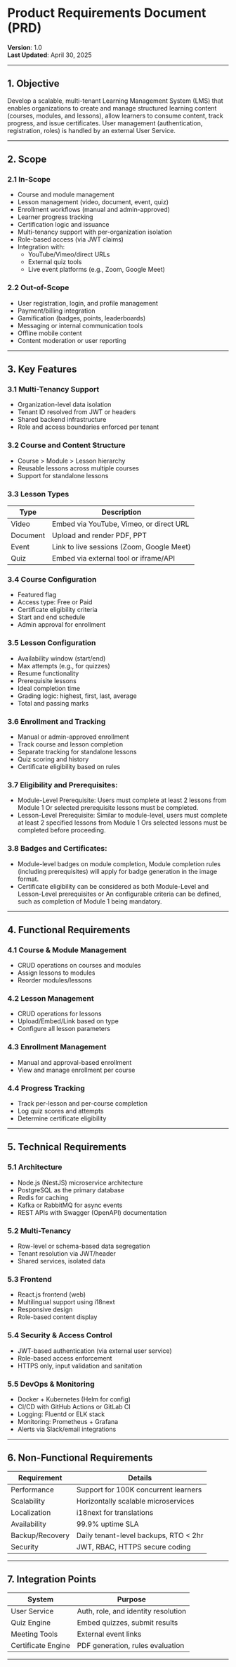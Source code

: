 # Product Requirements Document (PRD)

**Version**: 1.0  
**Last Updated**: April 30, 2025  

---

## 1. Objective

Develop a scalable, multi-tenant Learning Management System (LMS) that enables organizations to create and manage structured learning content (courses, modules, and lessons), allow learners to consume content, track progress, and issue certificates. User management (authentication, registration, roles) is handled by an external User Service.

---

## 2. Scope

### 2.1 In-Scope

- Course and module management
- Lesson management (video, document, event, quiz)
- Enrollment workflows (manual and admin-approved)
- Learner progress tracking
- Certification logic and issuance
- Multi-tenancy support with per-organization isolation
- Role-based access (via JWT claims)
- Integration with:
  - YouTube/Vimeo/direct URLs
  - External quiz tools
  - Live event platforms (e.g., Zoom, Google Meet)

### 2.2 Out-of-Scope

- User registration, login, and profile management
- Payment/billing integration
- Gamification (badges, points, leaderboards)
- Messaging or internal communication tools
- Offline mobile content
- Content moderation or user reporting

---

## 3. Key Features

### 3.1 Multi-Tenancy Support

- Organization-level data isolation
- Tenant ID resolved from JWT or headers
- Shared backend infrastructure
- Role and access boundaries enforced per tenant

### 3.2 Course and Content Structure

- Course > Module > Lesson hierarchy
- Reusable lessons across multiple courses
- Support for standalone lessons

### 3.3 Lesson Types

| Type     | Description                                |
|----------|--------------------------------------------|
| Video    | Embed via YouTube, Vimeo, or direct URL    |
| Document | Upload and render PDF, PPT            |
| Event    | Link to live sessions (Zoom, Google Meet)  |
| Quiz     | Embed via external tool or iframe/API      |

### 3.4 Course Configuration

- Featured flag  
- Access type: Free or Paid  
- Certificate eligibility criteria  
- Start and end schedule  
- Admin approval for enrollment

### 3.5 Lesson Configuration

- Availability window (start/end)
- Max attempts (e.g., for quizzes)
- Resume functionality
- Prerequisite lessons
- Ideal completion time
- Grading logic: highest, first, last, average
- Total and passing marks

### 3.6 Enrollment and Tracking

- Manual or admin-approved enrollment
- Track course and lesson completion
- Separate tracking for standalone lessons
- Quiz scoring and history
- Certificate eligibility based on rules

### 3.7 Eligibility and Prerequisites:
 - Module-Level Prerequisite: Users must complete at least 2 lessons from Module 1 Or selected prerequisite lessons must be completed.
 - Lesson-Level Prerequisite: Similar to module-level, users must complete at least 2 specified lessons from Module 1  Ors selected lessons must be completed before proceeding.
       
### 3.8 Badges and Certificates:
 - Module-level badges on module completion, Module completion rules (including prerequisites) will apply for badge generation in the image format.
 - Certificate eligibility can be considered as both Module-Level and Lesson-Level prerequisites or An configurable criteria can be defined, such as completion of Module 1 being mandatory.

---

## 4. Functional Requirements

### 4.1 Course & Module Management

- CRUD operations on courses and modules
- Assign lessons to modules
- Reorder modules/lessons

### 4.2 Lesson Management

- CRUD operations for lessons
- Upload/Embed/Link based on type
- Configure all lesson parameters

### 4.3 Enrollment Management

- Manual and approval-based enrollment
- View and manage enrollment per course

### 4.4 Progress Tracking

- Track per-lesson and per-course completion
- Log quiz scores and attempts
- Determine certificate eligibility

---

## 5. Technical Requirements

### 5.1 Architecture

- Node.js (NestJS) microservice architecture
- PostgreSQL as the primary database
- Redis for caching
- Kafka or RabbitMQ for async events
- REST APIs with Swagger (OpenAPI) documentation

### 5.2 Multi-Tenancy

- Row-level or schema-based data segregation
- Tenant resolution via JWT/header
- Shared services, isolated data

### 5.3 Frontend

- React.js frontend (web)
- Multilingual support using i18next
- Responsive design
- Role-based content display

### 5.4 Security & Access Control

- JWT-based authentication (via external user service)
- Role-based access enforcement
- HTTPS only, input validation and sanitation

### 5.5 DevOps & Monitoring

- Docker + Kubernetes (Helm for config)
- CI/CD with GitHub Actions or GitLab CI
- Logging: Fluentd or ELK stack
- Monitoring: Prometheus + Grafana
- Alerts via Slack/email integrations

---

## 6. Non-Functional Requirements

| Requirement     | Details                                     |
|------------------|---------------------------------------------|
| Performance      | Support for 100K concurrent learners         |
| Scalability      | Horizontally scalable microservices          |
| Localization     | i18next for translations                    |
| Availability     | 99.9% uptime SLA                            |
| Backup/Recovery  | Daily tenant-level backups, RTO < 2hr       |
| Security         | JWT, RBAC, HTTPS secure coding       |

---

## 7. Integration Points

| System           | Purpose                                     |
|------------------|---------------------------------------------|
| User Service     | Auth, role, and identity resolution         |
| Quiz Engine      | Embed quizzes, submit results               |
| Meeting Tools    | External event links                        |
| Certificate Engine| PDF generation, rules evaluation          |

---
